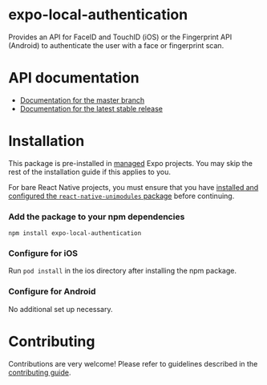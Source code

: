 # expo-local-authentication

Provides an API for FaceID and TouchID (iOS) or the Fingerprint API (Android) to authenticate the user with a face or fingerprint scan.

# API documentation

- [Documentation for the master branch](https://github.com/expo/expo/blob/master/docs/pages/versions/unversioned/sdk/local-authentication.md)
- [Documentation for the latest stable release](https://docs.expo.io/versions/latest/sdk/local-authentication/)

# Installation

This package is pre-installed in [managed](https://docs.expo.io/versions/latest/introduction/managed-vs-bare/) Expo projects. You may skip the rest of the installation guide if this applies to you.

For bare React Native projects, you must ensure that you have [installed and configured the `react-native-unimodules` package](https://github.com/unimodules/react-native-unimodules) before continuing.

### Add the package to your npm dependencies

```
npm install expo-local-authentication
```

### Configure for iOS

Run `pod install` in the ios directory after installing the npm package.

### Configure for Android

No additional set up necessary.

# Contributing

Contributions are very welcome! Please refer to guidelines described in the [contributing guide]( https://github.com/expo/expo#contributing).

